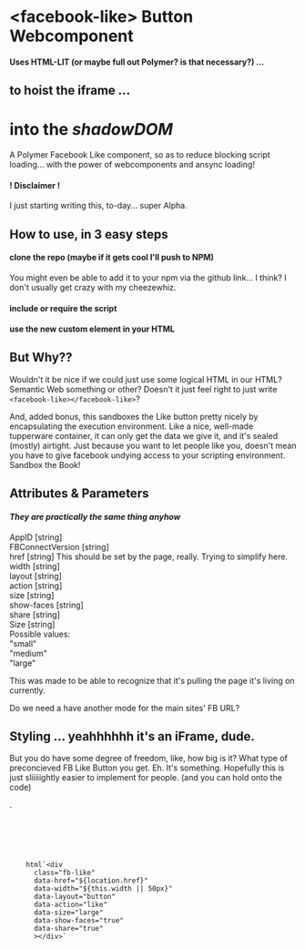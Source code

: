 # &lt;facebook-like&gt; Button Webcomponent
#### Uses HTML-LIT (or maybe full out Polymer? is that necessary?) ...
## to hoist the iframe ...
# into the _shadowDOM_

A Polymer Facebook Like component, so as to reduce blocking script loading... with the power of webcomponents and ansync loading!

#### ! Disclaimer !
I just starting writing this, to-day... super Alpha.

## How to use, in 3 easy steps
#### clone the repo (maybe if it gets cool I'll push to NPM)
You might even be able to add it to your npm via the github link... I think?
I don't usually get crazy with my cheezewhiz.

#### include or require the script
#### use the new custom element in your HTML

## But Why??
Wouldn't it be nice if we could just use some logical HTML in our HTML? Semantic Web something or other?
Doesn't it just feel right to just write `<facebook-like></facebook-like>`?

And, added bonus, this sandboxes the Like button pretty nicely by encapsulating the execution environment. Like a nice, well-made tupperware container, it can only get the data we give it, and it's sealed (mostly) airtight. Just because you want to let people like you, doesn't mean you have to give facebook undying access to your scripting environment. Sandbox the Book!

## Attributes & Parameters
#### _They are practically the same thing anyhow_

AppID [string]  
FBConnectVersion [string]  
href [string] 
  This should be set by the page, really. Trying to simplify here.
width [string]  
layout [string]  
action [string]  
size [string]  
show-faces [string]  
share [string]  
Size [string]  
    Possible values:  
      "small"  
      "medium"  
      "large"  

This was made to be able to recognize that it's pulling the page it's living on currently. 

Do we need a have another mode for the main sites' FB URL?

## Styling ... yeahhhhhh it's an iFrame, dude.
But you do have some degree of freedom, like, how big is it? What type of preconcieved FB Like Button you get. Eh. It's something. Hopefully this is just sliiiiightly easier to implement for people. (and you can hold onto the code)

.

<pre>
<div id="fb-root"></div>
<script>(function(d, s, id) {
  var js, fjs = d.getElementsByTagName(s)[0];
  if (d.getElementById(id)) return;
  js = d.createElement(s); js.id = id;
  let appId = "";
  let connectVer = "2.11";
  js.src = `https://connect.facebook.net/en_US/sdk.js#xfbml=1&version=v${connectVer}&appId=${appId}&autoLogAppEvents=1`;
  // It would be really cool if we could prefetch this ^^^^
  fjs.parentNode.insertBefore(js, fjs);
}(document, 'script', 'facebook-jssdk'));</script>
</pre>

```

    html`<div 
      class="fb-like" 
      data-href="${location.href}" 
      data-width="${this.width || 50px}" 
      data-layout="button" 
      data-action="like" 
      data-size="large" 
      data-show-faces="true" 
      data-share="true"
      ></div>`

```
